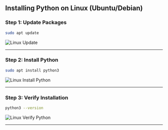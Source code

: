 ## Installing Python on Linux (Ubuntu/Debian)

### Step 1: Update Packages

```bash
sudo apt update
```

![Linux Update](screenshots/linux_update.png)

---

### Step 2: Install Python

```bash
sudo apt install python3
```

![Linux Install Python](screenshots/linux_install_python.png)

---

### Step 3: Verify Installation

```bash
python3 --version
```

![Linux Verify Python](screenshots/linux_verify_python.png)

---
